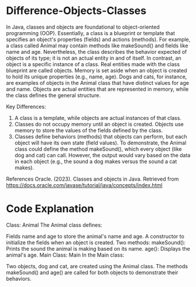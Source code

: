 # Difference-Objects-Classes
In Java, classes and objects are foundational to object-oriented programming (OOP). Essentially, a class is a blueprint or template that specifies an object's properties (fields) and actions (methods). For example, a class called Animal may contain methods like makeSound() and fields like name and age. Nevertheless, the class describes the behavior expected of objects of its type; it is not an actual entity in and of itself. 
In contrast, an object is a specific instance of a class. Real entities made with the class blueprint are called objects. Memory is set aside when an object is created to hold its unique properties (e.g., name, age). Dogs and cats, for instance, are examples of objects in the Animal class that have distinct values for age and name. Objects are actual entities that are represented in memory, while the class defines the general structure.

Key Differences:
1.	A class is a template, while objects are actual instances of that class.
2.	Classes do not occupy memory until an object is created. Objects use memory to store the values of the fields defined by the class.
3.	Classes define behaviors (methods) that objects can perform, but each object will have its own state (field values).
To demonstrate, the Animal class could define the method makeSound(), which every object (like dog and cat) can call. However, the output would vary based on the data in each object (e.g., the sound a dog makes versus the sound a cat makes).

References
Oracle. (2023). Classes and objects in Java. Retrieved from https://docs.oracle.com/javase/tutorial/java/concepts/index.html

# Code Explanation
Class: Animal
The Animal class defines:

Fields name and age to store the animal's name and age.
A constructor to initialize the fields when an object is created.
Two methods:
makeSound(): Prints the sound the animal is making based on its name.
age(): Displays the animal's age.
Main Class: Main
In the Main class:

Two objects, dog and cat, are created using the Animal class.
The methods makeSound() and age() are called for both objects to demonstrate their behaviors.
